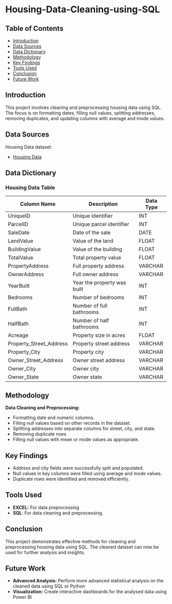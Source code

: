 # Housing-Data-Cleaning-using-SQL

## Table of Contents
* [Introduction](#introduction)
* [Data Sources](#data-sources)
* [Data Dictionary](#data-dictionary)
* [Methodology](#methodology)
* [Key Findings](#key-findings)
* [Tools Used](#tools-used)
* [Conclusion](#conclusion)
* [Future Work](#future-work)

## Introduction
This project involves cleaning and preprocessing housing data using SQL. The focus is on formatting dates, filling null values, splitting addresses, removing duplicates, and updating columns with average and mode values.

## Data Sources
Housing Data dataset:
- [Housing Data](https://github.com/Vicky105/Housing-Data-Cleaning-using-SQL/blob/4c7097ed72e73acf771527d6c051209c6622a063/Housing%20Data.csv)

## Data Dictionary

### Housing Data Table
| Column Name            | Description                            | Data Type |
|------------------------|----------------------------------------|-----------|
| UniqueID               | Unique identifier                      | INT       |
| ParcelID               | Unique parcel identifier               | INT       |
| SaleDate               | Date of the sale                       | DATE      |
| LandValue              | Value of the land                      | FLOAT     |
| BuildingValue          | Value of the building                  | FLOAT     |
| TotalValue             | Total property value                   | FLOAT     |
| PropertyAddress        | Full property address                  | VARCHAR   |
| OwnerAddress           | Full owner address                     | VARCHAR   |
| YearBuilt              | Year the property was built            | INT       |
| Bedrooms               | Number of bedrooms                     | INT       |
| FullBath               | Number of full bathrooms               | INT       |
| HalfBath               | Number of half bathrooms               | INT       |
| Acreage                | Property size in acres                 | FLOAT     |
| Property_Street_Address| Property street address                | VARCHAR   |
| Property_City          | Property city                          | VARCHAR   |
| Owner_Street_Address   | Owner street address                   | VARCHAR   |
| Owner_City             | Owner city                             | VARCHAR   |
| Owner_State            | Owner state                            | VARCHAR   |

## Methodology
**Data Cleaning and Preprocessing:**
- Formatting date and numeric columns.
- Filling null values based on other records in the dataset.
- Splitting addresses into separate columns for street, city, and state.
- Removing duplicate rows.
- Filling null values with mean or mode values as appropriate.

## Key Findings
- Address and city fields were successfully split and populated.
- Null values in key columns were filled using average and mode values.
- Duplicate rows were identified and removed efficiently.

## Tools Used
- **EXCEL:** For data preprocessing
- **SQL**: For data cleaning and preprocessing.

## Conclusion
This project demonstrates effective methods for cleaning and preprocessing housing data using SQL. The cleaned dataset can now be used for further analysis and insights.

## Future Work
- **Advanced Analysis:** Perform more advanced statistical analysis on the cleaned data using SQL or Python
- **Visualization:** Create interactive dashboards for the analysed data using Power BI

